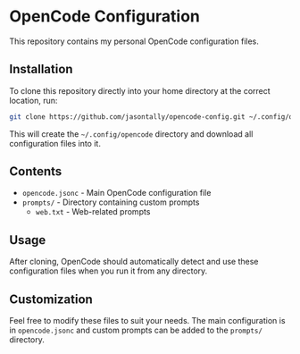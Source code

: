 # OpenCode Configuration

This repository contains my personal OpenCode configuration files.

## Installation

To clone this repository directly into your home directory at the correct location, run:

```bash
git clone https://github.com/jasontally/opencode-config.git ~/.config/opencode
```

This will create the `~/.config/opencode` directory and download all configuration files into it.

## Contents

- `opencode.jsonc` - Main OpenCode configuration file
- `prompts/` - Directory containing custom prompts
  - `web.txt` - Web-related prompts

## Usage

After cloning, OpenCode should automatically detect and use these configuration files when you run it from any directory.

## Customization

Feel free to modify these files to suit your needs. The main configuration is in `opencode.jsonc` and custom prompts can be added to the `prompts/` directory.